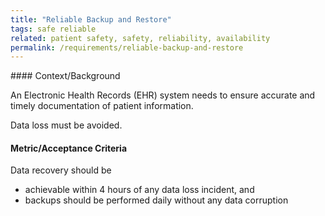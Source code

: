 ```yaml
---
title: "Reliable Backup and Restore"
tags: safe reliable
related: patient safety, safety, reliability, availability
permalink: /requirements/reliable-backup-and-restore
---
```


<div class="quality-requirement" markdown="1">
#### Context/Background

An Electronic Health Records (EHR) system needs to ensure accurate and timely documentation of patient information.

Data loss must be avoided.

#### Metric/Acceptance Criteria

Data recovery should be 

* achievable within 4 hours of any data loss incident, and 
* backups should be performed daily without any data corruption

</div><br>




